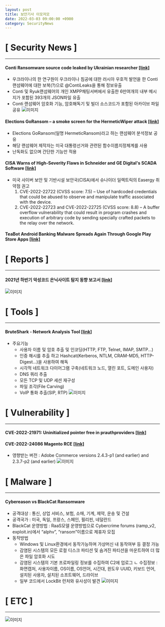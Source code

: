 ```yaml
---
layout: post
title: 보안기사 이모저모
date: 2022-03-03 09:00:00 +0900
category: SecurityNews
---
```



# [ Security News ]
---
#### Conti Ransomware source code leaked by Ukrainian researcher [[link]](https://www.bleepingcomputer.com/news/security/conti-ransomware-source-code-leaked-by-ukrainian-researcher/?fbclid=IwAR0ROlbB2aJ6T3P7uPHHQ-O_BEuNzFC0MiNKIEQ8HAnB-xGQp9F1_rEwsCc)
- 우크라이나의 한 연구원이 우크라이나 침공에 대한 러시아 우호적 발언을 한 Conti랜섬웨어에 대한 보복(?)으로 @ContiLeaks을 통해 정보유출
- Conti 및 Ryuk랜섬웨어의 개인 XMPP채팅서버에서 유출한 6만여개의 내부 메시지가 포함된 393개의 JSON파일 유출
- Conti 랜섬웨어 암호화 기능, 암호해독기 및 빌더 소스코드가 포함된 아카이브 파일 공유
![이미지](https://github.com/SecurityMgr/securitymgr.github.io/blob/main/_img/2022/220303_1.jpg?raw=true)

#### Elections GoRansom – a smoke screen for the HermeticWiper attack [[link]](https://securelist.com/elections-goransom-and-hermeticwiper-attack/105960/?fbclid=IwAR0R9PDXuTkzwZSP_AecNdR0hqVaizmeAZQh6lhus5k1_7GoAZ62jRmmK3Q)
- Elections GoRansom(일명 HermeticRansom)라고 하는 랜섬웨어 분석정보 공유
- 해당 랜섬웨어 제작자는 미국 대통령선거와 관련된 함수이름지정체계를 사용
- 난독화도 없으며 간단한 기능만 적용

#### CISA Warns of High-Severity Flaws in Schneider and GE Digital's SCADA Software [[link]](https://thehackernews.com/2022/02/cisa-warns-of-high-severity-flaws-in.html?fbclid=IwAR3Xo3ubZNjxEPmMdB4kp2nZO7QMhHzQwjSDh6LtZDd1_rCG1Q_acO5PVT4)
- 미국 사이버 보안 및 기반시설 보안국(CISA)에서 슈나이더 일렉트릭의 Easergy 취약점 권고
	1. CVE-2022-22722 (CVSS score: 7.5) – Use of hardcoded credentials that could be abused to observe and manipulate traffic associated with the device.
	2. CVE-2022-22723 and CVE-2022-22725 (CVSS score: 8.8) – A buffer overflow vulnerability that could result in program crashes and execution of arbitrary code by sending specially crafted packets to the relay over the network.

#### TeaBot Android Banking Malware Spreads Again Through Google Play Store Apps [[link]](https://thehackernews.com/2022/03/teabot-android-banking-malware-spreads.html?fbclid=IwAR1mVpx0fJ2OHiWnoLOE8FKm85ZynFiJdrnhat92fQodOiFhutujRNmRKgw)


# [ Reports ]
---
#### 2021년 하반기 악성코드 은닉사이트 탐지 동향 보고서 [[link]](https://www.boho.or.kr/data/reportView.do?bulletin_writing_sequence=36472&fbclid=IwAR0gnVUVOT_mcQXg-D2Hre0qcpnaOFGRS-ClS_JerXxHwgxycAtYoiXs3rM)
![이미지](https://github.com/SecurityMgr/securitymgr.github.io/blob/main/_img/2022/220303_2.png?raw=true) 

# [ Tools ]
---
#### BruteShark - Network Analysis Tool [[link]](https://www.kitploit.com/2022/03/bruteshark-network-analysis-tool.html?fbclid=IwAR0hXN_fas3VmREEFYtEnjBKrEUbAEo_-5nItAE7tfBHm-xD64cab6n2hPw)
+ 주요기능
	- 사용자 이름 및 암호 추출 및 인코딩(HTTP, FTP, Telnet, IMAP, SMTP...)
	- 인증 해시를 추출 하고 Hashcat(Kerberos, NTLM, CRAM-MD5, HTTP-Digest...)을 사용하여 해독
	- 시각적 네트워크 다이어그램 구축(네트워크 노드, 열린 포트, 도메인 사용자)
	- DNS 쿼리 추출
	- 모든 TCP 및 UDP 세션 재구성
	- 파일 조각(File Carving)
	- VoIP 통화 추출(SIP, RTP)
![이미지](https://github.com/SecurityMgr/securitymgr.github.io/blob/main/_img/2022/220303_3.png?raw=true)


# [ Vulnerability ]
---
#### CVE-2022-21971: Uninitialized pointer free in prauthproviders [[link]](https://github.com/0vercl0k/CVE-2022-21971?fbclid=IwAR2eWwKRH7_6Sr0rDln5JOU2h8BqHDLuK_fdTB40xPRk9wai3bHghr58csg)

#### CVE-2022-24086 Magento RCE [[link]](https://reconshell.com/cve-2022-24086-magento-rce/)
+ 영향받는 버전 : Adobe Commerce versions 2.4.3-p1 (and earlier) and 2.3.7-p2 (and earlier)
![이미지](https://github.com/SecurityMgr/securitymgr.github.io/blob/main/_img/2022/220303_4.png?raw=true) 

 

# [ Malware ]
---
#### Cybereason vs BlackCat Ransomware
+ 공격대상 : 통신, 상업 서비스, 보험, 소매, 기계, 제약, 운송 및 건설
+ 공격국가 : 미국, 독일, 프랑스, 스페인, 필리핀, 네덜란드
+ BlackCat 운영방법 : RaaS모델 운영방법으로 Cybercrime forums (ramp_v2, exploit.in)에서 “alphv”, “ransom”이름으로 제휴자 모집
+ 동작방법
	- Windows 및 Linux환경에서 동작가능하며 가상머신 내 동작여부 등 결정 가능
	- 감염된 시스템의 모든 로컬 디스크 파티션 및 숨겨진 파티션을 마운트하여 더 많은 파일 암호화 시도
	- 감염된 시스템의 기본 프로파일링 정보를 수집하여 C2에 업로그
		ㄴ 수집정보 : 화면캡처, 사용자이름, OS이름, OS언어, 시간대, 윈도우 UUID, 키보드 언어, 설치된 사용자, 설치된 소프트웨어, 드라이브
	- 일부 코드에서 LockBit 런처와 유사성이 발견
![이미지](https://github.com/SecurityMgr/securitymgr.github.io/blob/main/_img/2022/220303_5.jpg?raw=true)  


# [ ETC ]
---
![이미지](https://github.com/SecurityMgr/securitymgr.github.io/blob/main/_img/2022/220303_6.png?raw=true)
